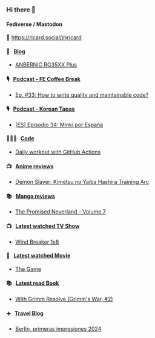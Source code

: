 ### Hi there 👋

#### Fediverse / Mastodon

🐘 https://ricard.social/@ricard

#### 📝 &nbsp;&nbsp;[Blog](https://ricard.blog)

- [ANBERNIC RG35XX Plus](https://ricard.blog/review/anbernic-rg35xx-plus/)

#### 🎙 &nbsp;&nbsp;[Podcast - FE Coffee Break](https://frontendcoffeebreak.transistor.fm/)

- [Ep. #33: How to write quality and maintainable code?](https://share.transistor.fm/s/0a9ffc12)

#### 🎙 &nbsp;&nbsp;[Podcast - Korean Tapas](https://koreantapas.show/)

- [[ES] Episodio 34: Minki por España](https://podcasters.spotify.com/pod/show/korean-tapas/episodes/ES-Episodio-34-Minki-por-Espaa-e2h7iun)

#### 👨🏻‍💻 &nbsp;&nbsp;[Code](https://ricard.dev)

- [Daily workout with GitHub Actions](https://ricard.dev/daily-workout-with-github-actions/)

#### 📺 &nbsp;&nbsp;[Anime reviews](https://anime.ricard.blog)

- [Demon Slayer: Kimetsu no Yaiba Hashira Training Arc](https://anime.ricard.blog/reviews/demon-slayer-kimetsu-no-yaiba-hashira-training-arc/)

#### 📚 &nbsp;&nbsp;[Manga reviews](https://anime.ricard.blog)

- [The Promised Neverland - Volume 7](https://manga.ricard.blog/reviews/the-promised-neverland/volume/7/)

#### 📺 &nbsp;&nbsp;[Latest watched TV Show](https://quicoto.github.io/reviews/tv-shows)

- [Wind Breaker 1x8](https://quicoto.github.io/reviews/tv-shows/wind-breaker/1x8)

#### 🍿 &nbsp;&nbsp;[Latest watched Movie](https://quicoto.github.io/reviews/movies/)

- [The Game](https://quicoto.github.io/reviews/movies/the-game/)

#### 📚 &nbsp;&nbsp;[Latest read Book](https://ricard.blog/books/)

- [With Grimm Resolve (Grimm&#39;s War, #2)](https://www.goodreads.com/review/show/6053793038?utm_medium=api&amp;utm_source=rss)

#### ✈️ &nbsp;&nbsp;[Travel Blog](https://www.quicoto.com/)

- [Berlín, primeras impresiones 2024](https://www.quicoto.com/berlin-primeras-impresiones-2024/)
